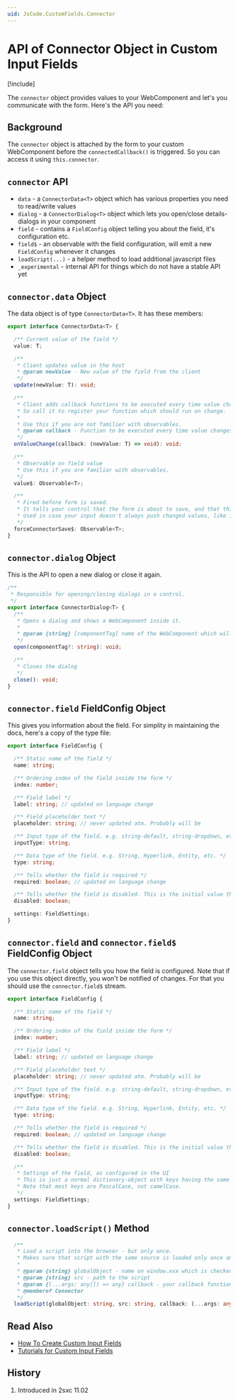 ```yaml
---
uid: JsCode.CustomFields.Connector
---
```


# API of Connector Object in Custom Input Fields

[!include[](../../basics/stack/_shared-float-summary.md)]
<style>.context-box-summary .edit-ui-custom { visibility: visible; } </style>

The `connector` object provides values to your WebComponent and let's you communicate with the form. Here's the API you need:

## Background

The `connector` object is attached by the form to your custom WebComponent before the `connectedCallback()` is triggered. So you can access it using `this.connector`.

## `connector` API

* `data` - a `ConnectorData<T>` object which has various properties you need to read/write values
* `dialog` - a `ConnectorDialog<T>` object which lets you open/close details-dialogs in your component
* `field` - contains a `FieldConfig` object telling you about the field, it's configuration etc.
* `field$` - an observable with the field configuration, will emit a new `FieldConfig` whenever it changes
* `loadScript(...)` - a helper method to load additional javascript files
* `_experimental` - internal API for things which do not have a stable API yet


## `connector.data` Object

The data object is of type `ConnectorData<T>`. It has these members:

```ts
export interface ConnectorData<T> {

  /** Current value of the field */
  value: T;

  /**
   * Client updates value in the host
   * @param newValue - New value of the field from the client
   */
  update(newValue: T): void;

  /**
   * Client adds callback functions to be executed every time value changes in the host.
   * So call it to register your function which should run on change.
   *
   * Use this if you are not familier with observables.
   * @param callback - Function to be executed every time value changes in the host
   */
  onValueChange(callback: (newValue: T) => void): void;

  /**
   * Observable on field value
   * Use this if you are familiar with observables.
   */
  value$: Observable<T>;

  /**
   * Fired before form is saved.
   * It tells your control that the form is about to save, and that this is the last moment you can update the value.
   * Used in case your input doesn't always push changed values, like in WYSIWYG and other complex input fields which may buffer changes.
   */
  forceConnectorSave$: Observable<T>;
}
```


## `connector.dialog` Object

This is the API to open a new dialog or close it again. 

```ts
/**
 * Responsible for opening/closing dialogs in a control.
 */
export interface ConnectorDialog<T> {
  /**
   * Opens a dialog and shows a WebComponent inside it.
   *
   * @param {string} [componentTag] name of the WebComponent which will be loaded inside the dialog
   */
  open(componentTag?: string): void;

  /**
   * Closes the dialog
   */
  close(): void;
}
```

## `connector.field` FieldConfig Object

This gives you information about the field. For simplity in maintaining the docs, here's a copy of the type file:

```ts
export interface FieldConfig {

  /** Static name of the field */
  name: string;

  /** Ordering index of the field inside the form */
  index: number;

  /** Field label */
  label: string; // updated on language change

  /** Field placeholder text */
  placeholder: string; // never updated atm. Probably will be

  /** Input type of the field. e.g. string-default, string-dropdown, etc. */
  inputType: string;

  /** Data type of the field. e.g. String, Hyperlink, Entity, etc. */
  type: string;

  /** Tells whether the field is required */
  required: boolean; // updated on language change

  /** Tells whether the field is disabled. This is the initial value that was set in settings for this field */
  disabled: boolean;

  settings: FieldSettings;
}
```

## `connector.field` and `connector.field$` FieldConfig Object

The `connector.field` object tells you how the field is configured. Note that if you use this object directly, you won't be notified of changes. For that you should use the `connector.field$` stream.

```ts
export interface FieldConfig {

  /** Static name of the field */
  name: string;

  /** Ordering index of the field inside the form */
  index: number;

  /** Field label */
  label: string; // updated on language change

  /** Field placeholder text */
  placeholder: string; // never updated atm. Probably will be

  /** Input type of the field. e.g. string-default, string-dropdown, etc. */
  inputType: string;

  /** Data type of the field. e.g. String, Hyperlink, Entity, etc. */
  type: string;

  /** Tells whether the field is required */
  required: boolean; // updated on language change

  /** Tells whether the field is disabled. This is the initial value that was set in settings for this field */
  disabled: boolean;

  /** 
   * Settings of the field, as configured in the UI 
   * This is just a normal dictionary-object with keys having the same names as the fields in the configuration dialog. 
   * Note that most keys are PascalCase, not camelCase.
   */
  settings: FieldSettings;
}
```

## `connector.loadScript()` Method

```ts
  /**
   * Load a script into the browser - but only once. 
   * Makes sure that script with the same source is loaded only once and executes callback.
   *
   * @param {string} globalObject - name on window.xxx which is checked if the js is already loaded
   * @param {string} src - path to the script
   * @param {(...args: any[]) => any} callback - your callback function
   * @memberof Connector
   */
  loadScript(globalObject: string, src: string, callback: (...args: any[]) => any): void;
```

## Read Also

* [How To Create Custom Input Fields](xref:JsCode.CustomFields.Index)
* [Tutorials for Custom Input Fields](https://2sxc.org/dnn-tutorials/en/razor/ui/home)


## History

1. Introduced in 2sxc 11.02